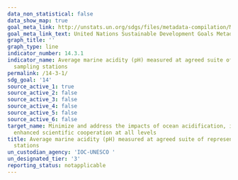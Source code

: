 ```yaml
---
data_non_statistical: false
data_show_map: true
goal_meta_link: http://unstats.un.org/sdgs/files/metadata-compilation/Metadata-Goal-14.pdf
goal_meta_link_text: United Nations Sustainable Development Goals Metadata (pdf 288kB)
graph_title: ''
graph_type: line
indicator_number: 14.3.1
indicator_name: Average marine acidity (pH) measured at agreed suite of representative
  sampling stations
permalink: /14-3-1/
sdg_goal: '14'
source_active_1: true
source_active_2: false
source_active_3: false
source_active_4: false
source_active_5: false
source_active_6: false
target_name: Minimize and address the impacts of ocean acidification, including through
  enhanced scientific cooperation at all levels
title: Average marine acidity (pH) measured at agreed suite of representative sampling
  stations
un_custodian_agency: 'IOC-UNESCO '
un_designated_tier: '3'
reporting_status: notapplicable
---
```

